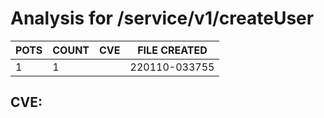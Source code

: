 # Analysis for /service/v1/createUser
| POTS | COUNT | CVE | FILE CREATED |
|---|---|---|---|
| 1 | 1 | | 220110-033755 |

## CVE: 